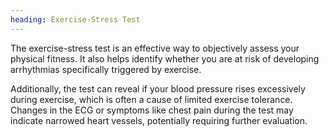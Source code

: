 ```yaml
---
heading: Exercise-Stress Test
---
```


The exercise-stress test is an effective way to objectively assess your physical fitness.
It also helps identify whether you are at risk of developing arrhythmias specifically triggered by exercise.

Additionally, the test can reveal if your blood pressure rises excessively during exercise, which is often a cause of limited exercise tolerance.
Changes in the ECG or symptoms like chest pain during the test may indicate narrowed heart vessels, potentially requiring further evaluation.
